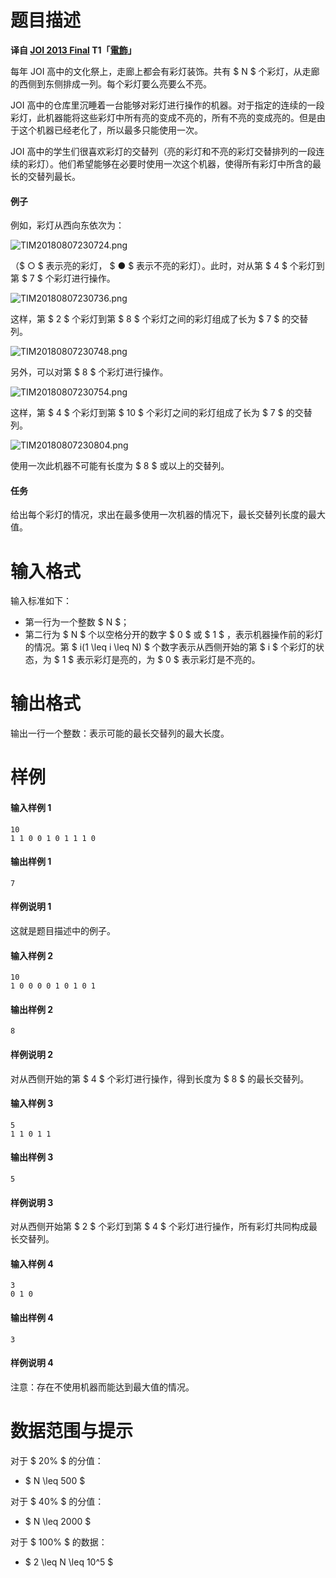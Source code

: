 
# 题目描述

**译自 [JOI 2013 Final](https://www.ioi-jp.org/joi/2012/2013-ho/index.html) T1「[電飾](https://www.ioi-jp.org/joi/2012/2013-ho/2013-ho.pdf)」**

每年 JOI 高中的文化祭上，走廊上都会有彩灯装饰。共有 $ N $ 个彩灯，从走廊的西侧到东侧排成一列。每个彩灯要么亮要么不亮。

JOI 高中的仓库里沉睡着一台能够对彩灯进行操作的机器。对于指定的连续的一段彩灯，此机器能将这些彩灯中所有亮的变成不亮的，所有不亮的变成亮的。但是由于这个机器已经老化了，所以最多只能使用一次。

JOI 高中的学生们很喜欢彩灯的交替列（亮的彩灯和不亮的彩灯交替排列的一段连续的彩灯）。他们希望能够在必要时使用一次这个机器，使得所有彩灯中所含的最长的交替列最长。

#### 例子
例如，彩灯从西向东依次为：

![TIM20180807230724.png](source/loj/2761/img/aHR0cHM6Ly93d3cuejRhLm5ldC9pbWFnZXMvMjAxOC8wOC8wNy9USU0yMDE4MDgwNzIzMDcyNC5wbmc=.png)

（$ ○ $ 表示亮的彩灯， $ ● $ 表示不亮的彩灯）。此时，对从第 $ 4 $ 个彩灯到第 $ 7 $ 个彩灯进行操作。

![TIM20180807230736.png](source/loj/2761/img/aHR0cHM6Ly93d3cuejRhLm5ldC9pbWFnZXMvMjAxOC8wOC8wNy9USU0yMDE4MDgwNzIzMDczNi5wbmc=.png)

这样，第 $ 2 $ 个彩灯到第 $ 8 $ 个彩灯之间的彩灯组成了长为 $ 7 $ 的交替列。

![TIM20180807230748.png](source/loj/2761/img/aHR0cHM6Ly93d3cuejRhLm5ldC9pbWFnZXMvMjAxOC8wOC8wNy9USU0yMDE4MDgwNzIzMDc0OC5wbmc=.png)

另外，可以对第 $ 8 $ 个彩灯进行操作。

![TIM20180807230754.png](source/loj/2761/img/aHR0cHM6Ly93d3cuejRhLm5ldC9pbWFnZXMvMjAxOC8wOC8wNy9USU0yMDE4MDgwNzIzMDc1NC5wbmc=.png)

这样，第 $ 4 $ 个彩灯到第 $ 10 $ 个彩灯之间的彩灯组成了长为 $ 7 $ 的交替列。

![TIM20180807230804.png](source/loj/2761/img/aHR0cHM6Ly93d3cuejRhLm5ldC9pbWFnZXMvMjAxOC8wOC8wNy9USU0yMDE4MDgwNzIzMDgwNC5wbmc=.png)

使用一次此机器不可能有长度为 $ 8 $ 或以上的交替列。

#### 任务
给出每个彩灯的情况，求出在最多使用一次机器的情况下，最长交替列长度的最大值。

# 输入格式

输入标准如下：
- 第一行为一个整数 $ N $；  
- 第二行为 $ N $ 个以空格分开的数字 $ 0 $ 或 $ 1  $ ，表示机器操作前的彩灯的情况。第 $ i(1 \leq i \leq N) $ 个数字表示从西侧开始的第 $ i $ 个彩灯的状态，为 $ 1 $ 表示彩灯是亮的，为 $ 0 $ 表示彩灯是不亮的。

# 输出格式

输出一行一个整数：表示可能的最长交替列的最大长度。

# 样例

#### 输入样例 1
```plain
10
1 1 0 0 1 0 1 1 1 0
```
#### 输出样例 1
```plain
7
```
#### 样例说明 1
这就是题目描述中的例子。
#### 输入样例 2
```plain
10
1 0 0 0 0 1 0 1 0 1
```
#### 输出样例 2
```plain
8
```
#### 样例说明 2
对从西侧开始的第 $ 4 $ 个彩灯进行操作，得到长度为 $ 8 $ 的最长交替列。
#### 输入样例 3
```plain
5
1 1 0 1 1
```
#### 输出样例 3
```plain
5
```
#### 样例说明 3
对从西侧开始第 $ 2 $ 个彩灯到第 $ 4 $ 个彩灯进行操作，所有彩灯共同构成最长交替列。
#### 输入样例 4
```plain
3
0 1 0
```
#### 输出样例 4
```plain
3
```
#### 样例说明 4
注意：存在不使用机器而能达到最大值的情况。

# 数据范围与提示

对于 $ 20\% $ 的分值：
- $ N \leq 500 $

对于 $ 40\% $ 的分值：
- $ N \leq 2000 $

对于 $ 100\% $ 的数据：
- $ 2 \leq N \leq 10^5 $

